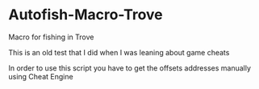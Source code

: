 # Autofish-Macro-Trove
Macro for fishing in Trove

This is an old test that I did when I was leaning about game cheats

In order to use this script you have to get the offsets addresses manually using Cheat Engine

